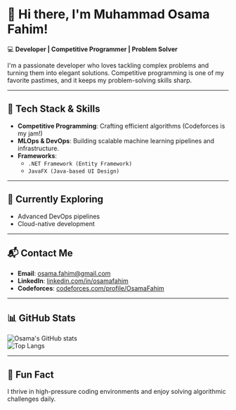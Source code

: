 # 👋 Hi there, I'm Muhammad Osama Fahim!  
💻 **Developer | Competitive Programmer | Problem Solver**

I'm a passionate developer who loves tackling complex problems and turning them into elegant solutions. Competitive programming is one of my favorite pastimes, and it keeps my problem-solving skills sharp.

---

## 🌟 **Tech Stack & Skills**

- **Competitive Programming**: Crafting efficient algorithms (Codeforces is my jam!)  
- **MLOps & DevOps**: Building scalable machine learning pipelines and infrastructure.  
- **Frameworks**:  
  - `.NET Framework (Entity Framework)`  
  - `JavaFX (Java-based UI Design)`  

---

## 🌱 **Currently Exploring**
- Advanced DevOps pipelines  
- Cloud-native development  

---

## 📬 **Contact Me**

- **Email**: [osama.fahim@gmail.com](mailto:osama.fahim@gmail.com)  
- **LinkedIn**: [linkedin.com/in/osamafahim](https://linkedin.com/in/osamafahim)  
- **Codeforces**: [codeforces.com/profile/OsamaFahim](https://codeforces.com/profile/OsamaFahim)

---

## 📊 **GitHub Stats**

![Osama's GitHub stats](https://github-readme-stats.vercel.app/api?username=OsamaFahim&show_icons=true&theme=radical)  
![Top Langs](https://github-readme-stats.vercel.app/api/top-langs/?username=OsamaFahim&layout=compact&theme=radical)

---

## 🚀 **Fun Fact**
I thrive in high-pressure coding environments and enjoy solving algorithmic challenges daily.  
